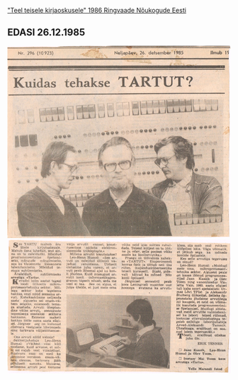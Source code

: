 
["Teel teisele kirjaoskusele" 1986 Ringvaade Nõukogude Eesti](https://www.youtube.com/watch?v=TQupHJ9J7w8)

## EDASI 26.12.1985

![EDASI 26.12.1985](edasi_1985-12-26-front.jpeg)
![EDASI 26.12.1985](edasi_1985-12-26-inside.jpeg)
